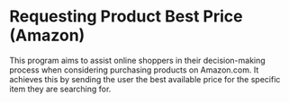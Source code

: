 # Requesting Product Best Price (Amazon)
This program aims to assist online shoppers in their decision-making process when considering purchasing products on Amazon.com. It achieves this by sending the user the best available price for the specific item they are searching for.
